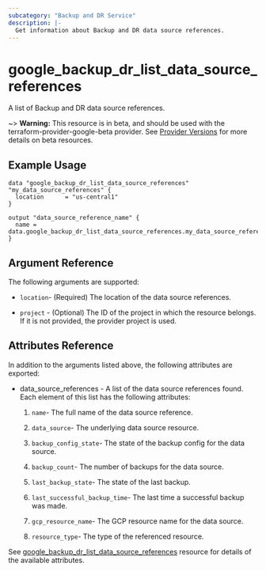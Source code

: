 ```yaml
---
subcategory: "Backup and DR Service"
description: |-
  Get information about Backup and DR data source references.
---
```


# google_backup_dr_list_data_source_references

A list of Backup and DR data source references.

~> **Warning:** This resource is in beta, and should be used with the terraform-provider-google-beta provider.
See [Provider Versions](https://terraform.io/docs/providers/google/guides/provider_versions.html) for more details on beta resources.

## Example Usage

```hcl
data "google_backup_dr_list_data_source_references" "my_data_source_references" {
  location      = "us-central1"
}

output "data_source_reference_name" {
  name = data.google_backup_dr_list_data_source_references.my_data_source_references.data_source_references[0].name
}
```

## Argument Reference

The following arguments are supported:

*   `location`- (Required) The location of the data source references.
    
*   `project` - (Optional) The ID of the project in which the resource belongs. If it is not provided, the provider project is used.
    

## Attributes Reference

In addition to the arguments listed above, the following attributes are exported:

*  data\_source\_references - A list of the data source references found. Each element of this list has the following attributes:
    
    1.   `name`- The full name of the data source reference.
        
    2.   `data_source`- The underlying data source resource.
        
    3.   `backup_config_state`- The state of the backup config for the data source.
        
    4.   `backup_count`- The number of backups for the data source.
        
    5.   `last_backup_state`- The state of the last backup.
        
    6.   `last_successful_backup_time`- The last time a successful backup was made.
        
    7.   `gcp_resource_name`- The GCP resource name for the data source.
        
    8.   `resource_type`- The type of the referenced resource.

See [google_backup_dr_list_data_source_references](https://registry.terraform.io/providers/hashicorp/google/latest/docs/resources/backup_dr_list_data_source_references) resource for details of the available attributes.
